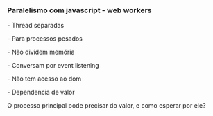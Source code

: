 ### Paralelismo com javascript - web workers

<div class="section-left-align">
<p class>- Thread separadas </p>

<p>- Para processos pesados</p>

<p>- Não dividem memória</p>

<p>- Conversam por event listening </p>

<p>- Não tem acesso ao dom </p>

<p>- Dependencia de valor </p>

</div>
<aside class="notes">
    O processo principal pode precisar do valor, e como esperar por ele?
</aside>
